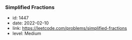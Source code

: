 ### Simplified Fractions

* id: 1447
* date: 2022-02-10
* link: https://leetcode.com/problems/simplified-fractions
* level: Medium
